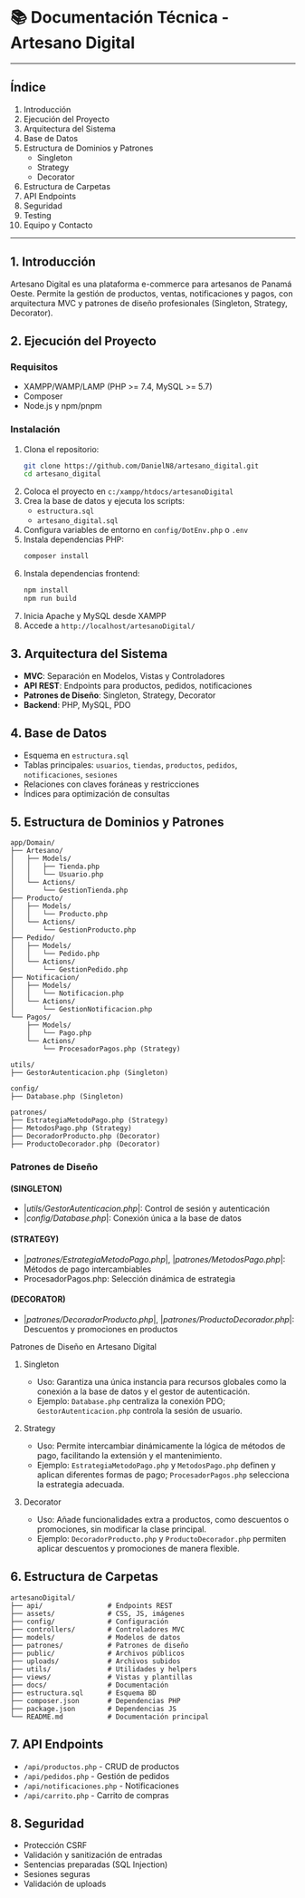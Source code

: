 
# 📚 Documentación Técnica - Artesano Digital

---

## Índice
1. Introducción
2. Ejecución del Proyecto
3. Arquitectura del Sistema
4. Base de Datos
5. Estructura de Dominios y Patrones
   - Singleton
   - Strategy
   - Decorator
6. Estructura de Carpetas
7. API Endpoints
8. Seguridad
9. Testing
10. Equipo y Contacto

---

## 1. Introducción
Artesano Digital es una plataforma e-commerce para artesanos de Panamá Oeste. Permite la gestión de productos, ventas, notificaciones y pagos, con arquitectura MVC y patrones de diseño profesionales (Singleton, Strategy, Decorator).

## 2. Ejecución del Proyecto

### Requisitos
- XAMPP/WAMP/LAMP (PHP >= 7.4, MySQL >= 5.7)
- Composer
- Node.js y npm/pnpm

### Instalación
1. Clona el repositorio:
   ```bash
   git clone https://github.com/DanielN8/artesano_digital.git
   cd artesano_digital
   ```
2. Coloca el proyecto en `c:/xampp/htdocs/artesanoDigital`
3. Crea la base de datos y ejecuta los scripts:
   - `estructura.sql`
   - `artesano_digital.sql`
4. Configura variables de entorno en `config/DotEnv.php` o `.env`
5. Instala dependencias PHP:
   ```bash
   composer install
   ```
6. Instala dependencias frontend:
   ```bash
   npm install
   npm run build
   ```
7. Inicia Apache y MySQL desde XAMPP
8. Accede a `http://localhost/artesanoDigital/`

## 3. Arquitectura del Sistema
- **MVC**: Separación en Modelos, Vistas y Controladores
- **API REST**: Endpoints para productos, pedidos, notificaciones
- **Patrones de Diseño**: Singleton, Strategy, Decorator
- **Backend**: PHP, MySQL, PDO

## 4. Base de Datos
- Esquema en `estructura.sql`
- Tablas principales: `usuarios`, `tiendas`, `productos`, `pedidos`, `notificaciones`, `sesiones`
- Relaciones con claves foráneas y restricciones
- Índices para optimización de consultas

## 5. Estructura de Dominios y Patrones

```
app/Domain/
├── Artesano/
│   ├── Models/
│   │   ├── Tienda.php
│   │   └── Usuario.php
│   └── Actions/
│       └── GestionTienda.php
├── Producto/
│   ├── Models/
│   │   └── Producto.php
│   └── Actions/
│       └── GestionProducto.php
├── Pedido/
│   ├── Models/
│   │   └── Pedido.php
│   └── Actions/
│       └── GestionPedido.php
├── Notificacion/
│   ├── Models/
│   │   └── Notificacion.php
│   └── Actions/
│       └── GestionNotificacion.php
└── Pagos/
    ├── Models/
    │   └── Pago.php
    └── Actions/
        └── ProcesadorPagos.php (Strategy)

utils/
├── GestorAutenticacion.php (Singleton)

config/
├── Database.php (Singleton)

patrones/
├── EstrategiaMetodoPago.php (Strategy)
├── MetodosPago.php (Strategy)
├── DecoradorProducto.php (Decorator)
├── ProductoDecorador.php (Decorator)
```

### Patrones de Diseño

#### (SINGLETON)
- |_utils/GestorAutenticacion.php_|: Control de sesión y autenticación
- |_config/Database.php_|: Conexión única a la base de datos

#### (STRATEGY)
- |_patrones/EstrategiaMetodoPago.php_|, |_patrones/MetodosPago.php_|: Métodos de pago intercambiables
- ProcesadorPagos.php: Selección dinámica de estrategia

#### (DECORATOR)
- |_patrones/DecoradorProducto.php_|, |_patrones/ProductoDecorador.php_|: Descuentos y promociones en productos


Patrones de Diseño en Artesano Digital

1. Singleton
    - Uso: Garantiza una única instancia para recursos globales como la conexión a la base de datos y el gestor de autenticación.
    - Ejemplo: `Database.php` centraliza la conexión PDO; `GestorAutenticacion.php` controla la sesión de usuario.

2. Strategy
    - Uso: Permite intercambiar dinámicamente la lógica de métodos de pago, facilitando la extensión y el mantenimiento.
    - Ejemplo: `EstrategiaMetodoPago.php` y `MetodosPago.php` definen y aplican diferentes formas de pago; `ProcesadorPagos.php` selecciona la estrategia adecuada.

3. Decorator
    - Uso: Añade funcionalidades extra a productos, como descuentos o promociones, sin modificar la clase principal.
    - Ejemplo: `DecoradorProducto.php` y `ProductoDecorador.php` permiten aplicar descuentos y promociones de manera flexible.


## 6. Estructura de Carpetas
```
artesanoDigital/
├── api/                # Endpoints REST
├── assets/             # CSS, JS, imágenes
├── config/             # Configuración
├── controllers/        # Controladores MVC
├── models/             # Modelos de datos
├── patrones/           # Patrones de diseño
├── public/             # Archivos públicos
├── uploads/            # Archivos subidos
├── utils/              # Utilidades y helpers
├── views/              # Vistas y plantillas
├── docs/               # Documentación
├── estructura.sql      # Esquema BD
├── composer.json       # Dependencias PHP
├── package.json        # Dependencias JS
└── README.md           # Documentación principal
```

## 7. API Endpoints
- `/api/productos.php` - CRUD de productos
- `/api/pedidos.php` - Gestión de pedidos
- `/api/notificaciones.php` - Notificaciones
- `/api/carrito.php` - Carrito de compras

## 8. Seguridad
- Protección CSRF
- Validación y sanitización de entradas
- Sentencias preparadas (SQL Injection)
- Sesiones seguras
- Validación de uploads